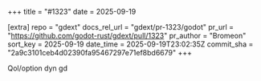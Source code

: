 +++
title = "#1323"
date = 2025-09-19

[extra]
repo = "gdext"
docs_rel_url = "gdext/pr-1323/godot"
pr_url = "https://github.com/godot-rust/gdext/pull/1323"
pr_author = "Bromeon"
sort_key = 2025-09-19
date_time = 2025-09-19T23:02:35Z
commit_sha = "2a9c3101ceb4d02390fa95467297e71ef8bd6679"
+++

Qol/option dyn gd
